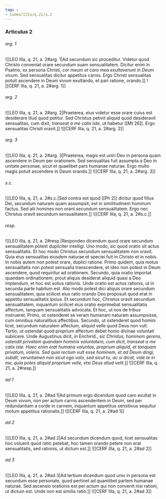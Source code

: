 ```yaml
---
tags : 
- Summa/IIIa/q.21/a.2
---
```


### Articulus 2

###### arg. 1
![[LEO IIIa, q. 21, a. 2#arg. 1|Ad secundum sic proceditur. Videtur quod Christo conveniat orare secundum suam sensualitatem. Dicitur enim in Psalmo, ex persona Christi, *cor meum et caro mea exultaverunt in Deum vivum*. Sed sensualitas dicitur appetitus carnis. Ergo Christi sensualitas potuit ascendere in Deum vivum exultando, et pari ratione, orando.]]
![[CERF IIIa, q. 21, a. 2#arg. 1]]

###### arg. 2
![[LEO IIIa, q. 21, a. 2#arg. 2|Praeterea, eius videtur esse orare cuius est desiderare illud quod petitur. Sed Christus petivit aliquid quod desideravit sensualitas, cum dixit, *transeat a me calix iste*, ut habetur [[Mt 26]]. Ergo sensualitas Christi oravit.]]
![[CERF IIIa, q. 21, a. 2#arg. 2]]

###### arg. 3
![[LEO IIIa, q. 21, a. 2#arg. 3|Praeterea, magis est uniri Deo in persona quam ascendere in Deum per orationem. Sed sensualitas fuit assumpta a Deo in unitate personae, sicut et quaelibet pars humanae naturae. Ergo multo magis potuit ascendere in Deum orando.]]
![[CERF IIIa, q. 21, a. 2#arg. 3]]

###### s.c.
![[LEO IIIa, q. 21, a. 2#s.c.|Sed contra est quod [[Ph 2]] dicitur quod filius Dei, secundum naturam quam assumpsit, est in similitudinem hominum factus. Sed alii homines non orant secundum sensualitatem. Ergo nec Christus oravit secundum sensualitatem.]]
![[CERF IIIa, q. 21, a. 2#s.c.]]

###### resp.
![[LEO IIIa, q. 21, a. 2#resp.|Respondeo dicendum quod orare secundum sensualitatem potest dupliciter intelligi. Uno modo, sic quod oratio sit actus sensualitatis. Et hoc modo Christus secundum sensualitatem non oravit. Quia eius sensualitas eiusdem naturae et speciei fuit in Christo et in nobis. In nobis autem non potest orare, duplici ratione. Primo quidem, quia motus sensualitatis non potest sensualia transcendere, et ideo non potest in Deum ascendere, quod requiritur ad orationem. Secundo, quia oratio importat quandam ordinationem, prout aliquis desiderat aliquid quasi a Deo implendum, et hoc est solius rationis. Unde oratio est actus rationis, ut in secunda parte habitum est. Alio modo potest dici aliquis orare secundum sensualitatem, quia scilicet eius ratio orando Deo proposuit quod erat in appetitu sensualitatis ipsius. Et secundum hoc, Christus oravit secundum sensualitatem, inquantum scilicet eius oratio exprimebat sensualitatis affectum, tanquam sensualitatis advocata. Et hoc, ut nos de tribus instrueret. Primo, ut ostenderet se veram humanam naturam assumpsisse, cum omnibus naturalibus affectibus. Secundo, ut ostenderet quod homini licet, secundum naturalem affectum, aliquid velle quod Deus non vult. Tertio, ut ostendat quod proprium affectum debet homo divinae voluntati subiicere. Unde Augustinus dicit, in Enchirid., *sic Christus, hominem gerens, ostendit privatam quandam hominis voluntatem, cum dicit, transeat a me calix iste. Haec enim erat humana voluntas, proprium aliquid, et tanquam privatum, volens. Sed quia rectum vult esse hominem, et ad Deum dirigi, subdit, veruntamen non sicut ego volo, sed sicut tu, ac si dicat, vide te in me, quia potes aliquid proprium velle, etsi Deus aliud velit*.]]
![[CERF IIIa, q. 21, a. 2#resp.]]

###### ad 1
![[LEO IIIa, q. 21, a. 2#ad 1|Ad primum ergo dicendum quod caro exultat in Deum vivum, non per actum carnis ascendentem in Deum, sed per redundantiam a corde in carnem, inquantum appetitus sensitivus sequitur motum appetitus rationalis.]]
![[CERF IIIa, q. 21, a. 2#ad 1]]

###### ad 2
![[LEO IIIa, q. 21, a. 2#ad 2|Ad secundum dicendum quod, licet sensualitas hoc voluerit quod ratio petebat, hoc tamen orando petere non erat sensualitatis, sed rationis, ut dictum est.]]
![[CERF IIIa, q. 21, a. 2#ad 2]]

###### ad 3
![[LEO IIIa, q. 21, a. 2#ad 3|Ad tertium dicendum quod unio in persona est secundum esse personale, quod pertinet ad quamlibet partem humanae naturae. Sed ascensio orationis est per actum qui non convenit nisi rationi, ut dictum est. Unde non est similis ratio.]]
![[CERF IIIa, q. 21, a. 2#ad 3]]

